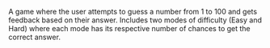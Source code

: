 A game where the user attempts to guess a number from 1 to 100 and gets feedback based on their answer. Includes two modes of difficulty (Easy and Hard) where each mode has its respective number of chances to get the correct answer.
